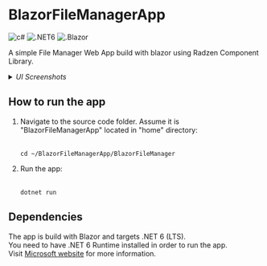 # BlazorFileManagerApp

<img src="https://img.shields.io/badge/C%23-239120?style=for-the-badge&logo=csharp&logoColor=white" alt="c#" height="28px"> <img src="https://img.shields.io/badge/.NET6-5C2D91?style=for-the-badge&logo=&logoColor=white" alt=".NET6" height="28px"> <img src="https://img.shields.io/badge/Blazor-4a2c99?style=for-the-badge&logo=blazor&logoColor=white" alt=".Blazor" height="28px"> 


A simple File Manager Web App build with blazor using Radzen Component Library.


<!-- <a href="https://blazor-api-demo-app.azurewebsites.net/holidays">Here</a> you can check out the deployed test version of the app. -->
<details>
  <summary><i>UI Screenshots</i></summary>

<img src="img/png-image-preview.png" alt="png-image-preview.png" width="600">
<img src="img/txt-file-preview.png" alt="txt-file-preview.png" width="600">
<img src="img/validation.png" alt="validation.png" width="600">
<img src="img/unsupported-file-preview.png" alt="unsupported-file-preview.png" width="600">
<img src="img/folder-preview.png" alt="folder-preview.png" width="600">
<img src="img/drives.png" alt="drives.png" width="600">
<img src="img/test.png" alt="test.png" width="600">
<img src="img/" alt="" width="600">
</details>


## How to run the app

1. Navigate to the source code folder. Assume it is "BlazorFileManagerApp" located in "home" directory:

    ```pwsh

    cd ~/BlazorFileManagerApp/BlazorFileManager

    ```

2. Run the app:

    ```

    dotnet run

    ```

## Dependencies

The app is build with Blazor and targets .NET 6 (LTS).\
You need to have .NET 6 Runtime installed in order to run the app.\
Visit <a href="https://dotnet.microsoft.com/en-us/download/dotnet/8.0">Microsoft website</a> for more information.